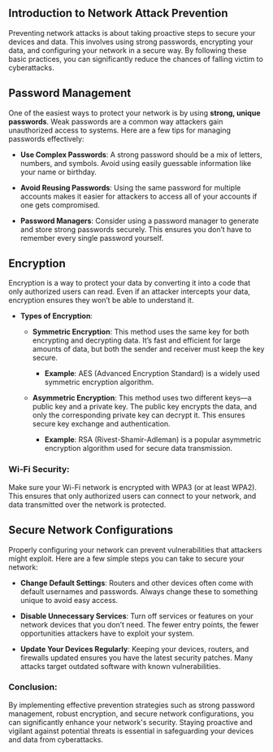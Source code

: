 ## **Introduction to Network Attack Prevention**

Preventing network attacks is about taking proactive steps to secure your devices and data. This involves using strong passwords, encrypting your data, and configuring your network in a secure way. By following these basic practices, you can significantly reduce the chances of falling victim to cyberattacks.

## **Password Management**

One of the easiest ways to protect your network is by using **strong, unique passwords**. Weak passwords are a common way attackers gain unauthorized access to systems. Here are a few tips for managing passwords effectively:

-   **Use Complex Passwords**: A strong password should be a mix of letters, numbers, and symbols. Avoid using easily guessable information like your name or birthday.
    
-   **Avoid Reusing Passwords**: Using the same password for multiple accounts makes it easier for attackers to access all of your accounts if one gets compromised.
    
-   **Password Managers**: Consider using a password manager to generate and store strong passwords securely. This ensures you don’t have to remember every single password yourself.
    

## **Encryption**

Encryption is a way to protect your data by converting it into a code that only authorized users can read. Even if an attacker intercepts your data, encryption ensures they won’t be able to understand it.

- **Types of Encryption**:
    
    -   **Symmetric Encryption**: This method uses the same key for both encrypting and decrypting data. It’s fast and efficient for large amounts of data, but both the sender and receiver must keep the key secure.
        
        -   **Example**: AES (Advanced Encryption Standard) is a widely used symmetric encryption algorithm.
            
    -   **Asymmetric Encryption**: This method uses two different keys—a public key and a private key. The public key encrypts the data, and only the corresponding private key can decrypt it. This ensures secure key exchange and authentication.
        
        -   **Example**: RSA (Rivest-Shamir-Adleman) is a popular asymmetric encryption algorithm used for secure data transmission.
            
###  **Wi-Fi Security**: 
Make sure your Wi-Fi network is encrypted with WPA3 (or at least WPA2). This ensures that only authorized users can connect to your network, and data transmitted over the network is protected.
    

## **Secure Network Configurations**

Properly configuring your network can prevent vulnerabilities that attackers might exploit. Here are a few simple steps you can take to secure your network:

-   **Change Default Settings**: Routers and other devices often come with default usernames and passwords. Always change these to something unique to avoid easy access.
    
-   **Disable Unnecessary Services**: Turn off services or features on your network devices that you don’t need. The fewer entry points, the fewer opportunities attackers have to exploit your system.
    
-   **Update Your Devices Regularly**: Keeping your devices, routers, and firewalls updated ensures you have the latest security patches. Many attacks target outdated software with known vulnerabilities.
    

### **Conclusion:**

By implementing effective prevention strategies such as strong password management, robust encryption, and secure network configurations, you can significantly enhance your network's security. Staying proactive and vigilant against potential threats is essential in safeguarding your devices and data from cyberattacks.
<!--stackedit_data:
eyJoaXN0b3J5IjpbMTMyNzEyODI5OF19
-->
